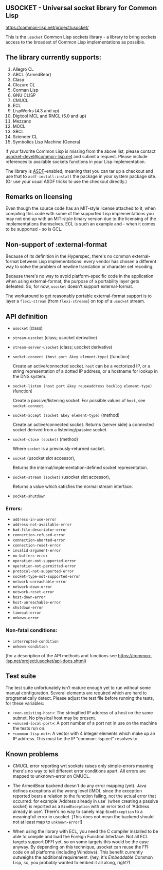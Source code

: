 ## USOCKET - Universal socket library for Common Lisp

https://common-lisp.net/project/usocket/

This is the `usocket` Common Lisp sockets library - a library to bring
sockets access to the broadest of Common Lisp implementations as possible.

## The library currently supports:

1. Allegro CL
2. ABCL (ArmedBear)
3. Clasp
4. Clozure CL
5. Corman Lisp
6. GNU CLISP
7. CMUCL
8. ECL
9. LispWorks (4.3 and up)
10. Digitool MCL and RMCL (5.0 and up)
11. Mezzano
12. MOCL
13. SBCL
14. Scieneer CL
15. Symbolics Lisp Machine (Genera)

If your favorite Common Lisp is missing from the above list, please contact
usocket-devel@common-lisp.net and submit a request.  Please include
references to available sockets functions in your Lisp implementation.

The library is [ASDF](http://cliki.net/ASDF)-enabled, meaning
that you can tar up a checkout and use that to `asdf-install:install`
the package in your system package site.  (Or use your usual ASDF
tricks to use the checkout directly.)

## Remarks on licensing

Even though the source code has an MIT-style license attached to it,
when compiling this code with some of the supported Lisp implementations
you may not end up with an MIT-style binary version due to the licensing
of the implementations themselves.  ECL is such an example and - when
it comes to be supported - so is GCL.

## Non-support of :external-format

Because of its definition in the Hyperspec, there's no common
external-format between Lisp implementations: every vendor has chosen
a different way to solve the problem of newline translation or
character set recoding.

Because there's no way to avoid platform-specific code in the application
when using external-format, the purpose of a portability layer gets
defeated.  So, for now, `usocket` doesn't support external-format.

The workaround to get reasonably portable external-format support is to
layer a `flexi-stream` (from `flexi-streams`) on top of a `usocket` stream.

## API definition

 - `usocket` (class)
 - `stream-usocket` (class; usocket derivative)
 - `stream-server-usocket` (class; usocket derivative)
 - `socket-connect (host port &key element-type)` (function) 
 
   Create an active/connected socket. `host` can be a vectorized IP, or a string representation of a dotted IP address, or a hostname for lookup in the DNS system.
   
 - `socket-listen (host port &key reuseaddress backlog element-type)` (function) 
 
   Create a passive/listening socket. For possible values of `host`, see `socket-connect`.
   
 - `socket-accept (socket &key element-type)` (method)

   Create an active/connected socket. Returns (server side) a connected socket derived from a listening/passive socket.
   
 - `socket-close (socket)` (method)
 
   Where `socket` is a previously-returned socket.
   
 - `socket` (usocket slot accessor),
 
   Returns the internal/implementation-defined socket representation.
   
 - `socket-stream (socket)` (usocket slot accessor),
    
   Returns a value which satisfies the normal stream interface.
   
 - `socket-shutdown`

### Errors:
 - `address-in-use-error`
 - `address-not-available-error`
 - `bad-file-descriptor-error`
 - `connection-refused-error`
 - `connection-aborted-error`
 - `connection-reset-error`
 - `invalid-argument-error`
 - `no-buffers-error`
 - `operation-not-supported-error`
 - `operation-not-permitted-error`
 - `protocol-not-supported-error`
 - `socket-type-not-supported-error`
 - `network-unreachable-error`
 - `network-down-error`
 - `network-reset-error`
 - `host-down-error`
 - `host-unreachable-error`
 - `shutdown-error`
 - `timeout-error`
 - `unkown-error`

### Non-fatal conditions:
 - `interrupted-condition`
 - `unkown-condition`

(for a description of the API methods and functions see
  https://common-lisp.net/project/usocket/api-docs.shtml)

## Test suite

The test suite unfortunately isn't mature enough yet to run without
some manual configuration.  Several elements are required which are
hard to programatically detect.  Please adjust the test file before
running the tests, for these variables:

- `+non-existing-host+`: The stringified IP address of a host on the
     same subnet.  No physical host may be present.
- `+unused-local-port+`: A port number of a port not in use on the
     machine the tests run on.
- `+common-lisp-net+`: A vector with 4 integer elements which make up
     an IP address. This must be the IP "common-lisp.net" resolves to.

## Known problems

- CMUCL error reporting wrt sockets raises only simple-errors
  meaning there's no way to tell different error conditions apart.
  All errors are mapped to unknown-error on CMUCL.

- The ArmedBear backend doesn't do any error mapping (yet). Java
  defines exceptions at the wrong level (IMO), since the exception
  reported bears a relation to the function failing, not the actual
  error that occurred: for example 'Address already in use' (when
  creating a passive socket) is reported as a `BindException` with
  an error text of 'Address already in use'. There's no way to sanely
  map `BindException` to a meaningfull error in usocket. [This does not
  mean the backend should not at least map to `unknown-error`!]

- When using the library with ECL, you need the C compiler installed
  to be able to compile and load the Foreign Function Interface.
  Not all ECL targets support DFFI yet, so on some targets this would
  be the case anyway.  By depending on this technique, usocket can
  reuse the FFI code on all platforms (including Windows).  This benefit
  currently outweighs the additional requirement. (hey, it's *Embeddable*
  Common Lisp, so, you probably wanted to embed it all along, right?)
